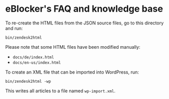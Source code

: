 # eBlocker's FAQ and knowledge base

To re-create the HTML files from the JSON source files, go to this directory and run:

    bin/zendesk2html

Please note that some HTML files have been modified manually:

*   `docs/de/index.html`
*   `docs/en-us/index.html`

To create an XML file that can be imported into WordPress, run:

    bin/zendesk2html -wp

This writes all articles to a file named `wp-import.xml`.

